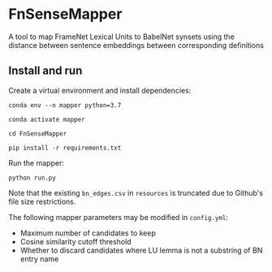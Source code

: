# FnSenseMapper
A tool to map FrameNet Lexical Units to BabelNet synsets using the distance between sentence embeddings between corresponding definitions


## Install and run
Create a virtual environment and install dependencies:
```
conda env --n mapper python=3.7
```
```
conda activate mapper
```
```
cd FnSenseMapper
```
```
pip install -r requirements.txt
```

Run the mapper:
```
python run.py
```

Note that the existing `bn_edges.csv` in `resources` is truncated due to Github's file size restrictions.

The following mapper parameters may be modified in `config.yml`:
- Maximum number of candidates to keep
- Cosine similarity cutoff threshold
- Whether to discard candidates where LU lemma is not a substring of BN entry name
